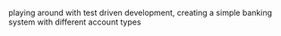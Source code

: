 playing around with test driven development, creating a simple banking system with different account types
